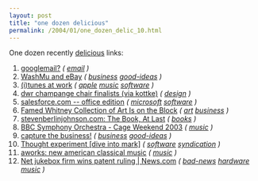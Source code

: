 ```yaml
---
layout: post
title: "one dozen delicious"
permalink: /2004/01/one_dozen_delic_10.html
---
```


One dozen recently <a href="http://del.icio.us/msippey/">delicious</a> links:
<ol><li><a href="http://www.forbes.com/technology/newswire/2004/01/16/rtr1215458.html">googlemail?</a> <i>(<a href="http://del.icio.us/msippey/"></a> <a href="http://del.icio.us/msippey/email">email</a> )</i></li>
<li><a href="http://www.mediapost.com/dtls_dsp_news.cfm?newsId=234398">WashMu and eBay</a> <i>(<a href="http://del.icio.us/msippey/"></a> <a href="http://del.icio.us/msippey/business">business</a> <a href="http://del.icio.us/msippey/good-ideas">good-ideas</a> )</i></li>
<li><a href="http://www.tunesatwork.com/">(i)tunes at work</a> <i>(<a href="http://del.icio.us/msippey/"></a> <a href="http://del.icio.us/msippey/apple">apple</a> <a href="http://del.icio.us/msippey/music">music</a> <a href="http://del.icio.us/msippey/software">software</a> )</i></li>
<li><a href="http://www.dwr.com/images/newsletter/estambul2.html">dwr champange chair finalists (via kottke)</a> <i>(<a href="http://del.icio.us/msippey/"></a> <a href="http://del.icio.us/msippey/design">design</a> )</i></li>
<li><a href="http://www.salesforce.com/us/newsevents/press-release.jsp?year=2004&month=January&id=040114">salesforce.com -- office edition</a> <i>(<a href="http://del.icio.us/msippey/"></a> <a href="http://del.icio.us/msippey/microsoft">microsoft</a> <a href="http://del.icio.us/msippey/software">software</a> )</i></li>
<li><a href="http://www.nytimes.com/2004/01/15/arts/design/15AUCT.html">Famed Whitney Collection of Art Is on the Block</a> <i>(<a href="http://del.icio.us/msippey/"></a> <a href="http://del.icio.us/msippey/art">art</a> <a href="http://del.icio.us/msippey/business">business</a> )</i></li>
<li><a href="http://www.stevenberlinjohnson.com/movabletype/archives/000134.html">stevenberlinjohnson.com: The Book, At Last</a> <i>(<a href="http://del.icio.us/msippey/"></a> <a href="http://del.icio.us/msippey/books">books</a> )</i></li>
<li><a href="http://www.bbc.co.uk/orchestras/so/barbican/cagediary.shtml">BBC Symphony Orchestra - Cage Weekend 2003</a> <i>(<a href="http://del.icio.us/msippey/"></a> <a href="http://del.icio.us/msippey/music">music</a> )</i></li>
<li><a href="http://www.burningdoor.com/dick/archives/000340.html">capture the business!</a> <i>(<a href="http://del.icio.us/msippey/"></a> <a href="http://del.icio.us/msippey/business">business</a> <a href="http://del.icio.us/msippey/good-ideas">good-ideas</a> )</i></li>
<li><a href="http://diveintomark.org/archives/2004/01/14/thought_experiment">Thought experiment [dive into mark]</a> <i>(<a href="http://del.icio.us/msippey/"></a> <a href="http://del.icio.us/msippey/software">software</a> <a href="http://del.icio.us/msippey/syndication">syndication</a> )</i></li>
<li><a href="http://rgable.typepad.com/aworks/">aworks: new american classical music</a> <i>(<a href="http://del.icio.us/msippey/"></a> <a href="http://del.icio.us/msippey/music">music</a> )</i></li>
<li><a href="http://rss.com.com/2110-1027_3-5138708.html?part=rss&tag=feed&subj=news">Net jukebox firm wins patent ruling | News.com</a> <i>(<a href="http://del.icio.us/msippey/"></a> <a href="http://del.icio.us/msippey/bad-news">bad-news</a> <a href="http://del.icio.us/msippey/hardware">hardware</a> <a href="http://del.icio.us/msippey/music">music</a> )</i></li>
</ol>


